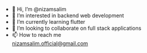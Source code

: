 - 👋 Hi, I’m @nizamsalim
- 👀 I’m interested in backend web development
- 🌱 I’m currently learning flutter
- 💞️ I’m looking to collaborate on full stack applications
- 📫 How to reach me    
         nizamsalim.official@gmail.com

<!---
nizamsalim/nizamsalim is a ✨ special ✨ repository because its `README.md` (this file) appears on your GitHub profile.
You can click the Preview link to take a look at your changes.
--->
